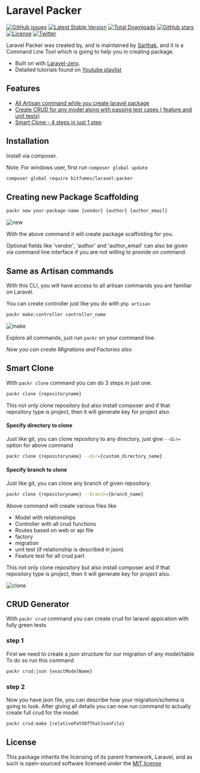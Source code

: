 <p align="center">
  <h1>Laravel Packer</h1>
</p>

<p align="center">

[![GitHub issues](https://img.shields.io/github/issues/bitfumes/laravel-packer.svg)](https://github.com/bitfumes/laravel-packer/issues)
[![Latest Stable Version](https://poser.pugx.org/bitfumes/laravel-packer/v/stable)](https://packagist.org/packages/bitfumes/laravel-packer)
[![Total Downloads](https://poser.pugx.org/bitfumes/laravel-packer/downloads)](https://packagist.org/packages/bitfumes/laravel-packer)
[![GitHub stars](https://img.shields.io/github/stars/bitfumes/laravel-packer.svg)](https://github.com/bitfumes/laravel-packer/stargazers)
[![License](https://poser.pugx.org/bitfumes/laravel-packer/license)](https://packagist.org/packages/bitfumes/laravel-packer)
[![Twitter](https://img.shields.io/twitter/url/https/github.com/bitfumes/laravel-packer.svg?style=social)](https://twitter.com/intent/tweet?text=Wow:&url=https%3A%2F%2Fgithub.com%2Fsarthaksavvy%2Flaravel-packer)

</p>

Laravel Packer was created by, and is maintained by [Sarthak](https://github.com/sarthaksavvy), and it is a Command Line Tool which is going to help you in creating package.

- Built on with [Laravel-zero](http://laravel-zero.com).
- Detailed tutorials found on [Youtube playlist](https://www.youtube.com/playlist?list=PLe30vg_FG4OR9xvBpNW-SkK3T1IiLVM98)

## Features

- [All Artisan command while you create laravel package](#creating-new-package-scaffolding)
- [Create CRUD for any model along with passing test cases ( feature and unit tests)](#crud-generator)
- [Smart Clone - 4 steps in just 1 step](#smart-clone)

## Installation

Install via composer.

Note: For windows user, first run `composer global update`

```bash
composer global require bitfumes/laravel-packer
```

## Creating new Package Scaffolding

```bash
packr new your-package-name {vendor} {author} {author_email}
```

![new](https://user-images.githubusercontent.com/41295276/46673797-38331580-cbf8-11e8-88e6-5d6b0dc18b93.gif)

With the above command it will create package scaffolding for you.

Optional fields like 'vendor', 'author' and 'author_email' can also be given via command line interface if you are not willing to provide on command.

## Same as Artisan commands

With this CLI, you will have access to all artisan commands you are familiar on Laravel.

You can create controller just like you do with `php artisan`

```bash
packr make:controller controller_name
```

![make](https://user-images.githubusercontent.com/41295276/46673800-38cbac00-cbf8-11e8-9a1b-c02e91da8563.gif)

Explore all commands, just run `packr` on your command line.

_Now you can create Migrations and Factories also_

## Smart Clone

With `packr clone` command you can do 3 steps in just one.

```bash
packr clone {repositoryname}
```

This not only clone repository but also install composer and if that repository type is project, then it will generate key for project also.

#### Specify directory to clone

Just like git, you can clone repository to any directory, just give `--dir=` option for above command

```bash
packr clone {repositoryname} --dir={custom_directory_name}
```

#### Specify branch to clone

Just like git, you can clone any branch of given repository.

```bash
packr clone {repositoryname} --branch={branch_name}
```

Above command will create various files like

- Model with relationships
- Controller with all crud functions
- Routes based on web or api file
- factory
- migration
- unit test (if relationship is described in json)
- Feature test for all crud part

This not only clone repository but also install composer and if that repository type is project, then it will generate key for project also.

![clone](https://user-images.githubusercontent.com/41295276/46906649-7eec7c80-cf24-11e8-9f18-7dd7fbfe1695.gif)

## CRUD Generator

With `packr crud` command you can create crud for laravel appication with fully green tests

### step 1

First we need to create a json structure for our migration of any model/table
To do so run this command

```bash
packr crud:json {exactModelName}
```

### step 2

Now you have json file, you can describe how your migration/schema is going to look.
After giving all details you can now run command to actually create full crud for the model

```bash
packr crud:make {relativePathOfThatJsonFile}
```

## License

This package inherits the licensing of its parent framework, Laravel, and as such is open-sourced
software licensed under the [MIT license](http://opensource.org/licenses/MIT)
